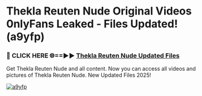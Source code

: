 # Thekla Reuten Nude Original Videos 0nlyFans Leaked - Files Updated! (a9yfp)

<h3>🔴 CLICK HERE 🌐==►► <a href="https://tinyurl.com/y5r63du9" rel="nofollow">Thekla Reuten Nude Updated Files</a></h3>

Get Thekla Reuten Nude and all content. Now you can access all videos and pictures of Thekla Reuten Nude. New Updated Files 2025!

[![a9yfp](https://i.imgur.com/UVo9nyh.gif)](https://tinyurl.com/y5r63du9)